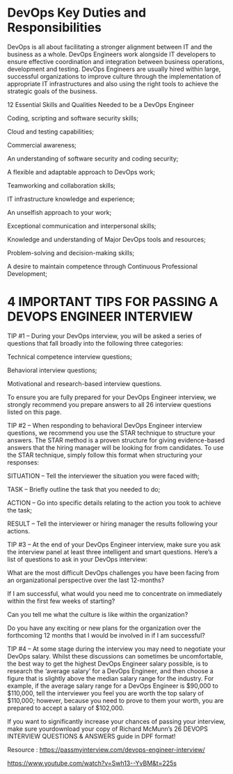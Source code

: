 # DevOps Key Duties and Responsibilities

DevOps is all about facilitating a stronger alignment between IT and the business as a whole. DevOps Engineers work alongside IT developers to ensure effective coordination and integration between business operations, development and testing. DevOps Engineers are usually hired within large, successful organizations to improve culture through the implementation of appropriate IT infrastructures and also using the right tools to achieve the strategic goals of the business.

12 Essential Skills and Qualities Needed to be a DevOps Engineer

Coding, scripting and software security skills;

Cloud and testing capabilities;

Commercial awareness;

An understanding of software security and coding security;

A flexible and adaptable approach to DevOps work;

Teamworking and collaboration skills;

IT infrastructure knowledge and experience;

An unselfish approach to your work;

Exceptional communication and interpersonal skills;

Knowledge and understanding of Major DevOps tools and resources;

Problem-solving and decision-making skills;

A desire to maintain competence through Continuous Professional Development;

# 4 IMPORTANT TIPS FOR PASSING A DEVOPS ENGINEER INTERVIEW

TIP #1 – During your DevOps interview, you will be asked a series of questions that fall broadly into the following three categories:

Technical competence interview questions;

Behavioral interview questions;

Motivational and research-based interview questions.

To ensure you are fully prepared for your DevOps Engineer interview, we strongly recommend you prepare answers to all 26 interview questions listed on this page.

TIP #2 – When responding to behavioral DevOps Engineer interview questions, we recommend you use the STAR technique to structure your answers. The STAR method is a proven structure for giving evidence-based answers that the hiring manager will be looking for from candidates. To use the STAR technique, simply follow this format when structuring your responses:

SITUATION – Tell the interviewer the situation you were faced with;

TASK – Briefly outline the task that you needed to do;

ACTION – Go into specific details relating to the action you took to achieve the task;

RESULT – Tell the interviewer or hiring manager the results following your actions. 

TIP #3 – At the end of your DevOps Engineer interview, make sure you ask the interview panel at least three intelligent and smart questions. Here’s a list of questions to ask in your DevOps interview:

What are the most difficult DevOps challenges you have been facing from an organizational perspective over the last 12-months?

If I am successful, what would you need me to concentrate on immediately within the first few weeks of starting?

Can you tell me what the culture is like within the organization?

Do you have any exciting or new plans for the organization over the forthcoming 12 months that I would be involved in if I am successful?

TIP #4 – At some stage during the interview you may need to negotiate your DevOps salary. Whilst these discussions can sometimes be uncomfortable, the best way to get the highest DevOps Engineer salary possible, is to research the ‘average salary’ for a DevOps Engineer, and then choose a figure that is slightly above the median salary range for the industry. For example, if the average salary range for a DevOps Engineer is $90,000 to $110,000, tell the interviewer you feel you are worth the top salary of $110,000; however, because you need to prove to them your worth, you are prepared to accept a salary of $102,000.

If you want to significantly increase your chances of passing your interview, make sure yourdownload your copy of Richard McMunn’s 26 DEVOPS INTERVIEW QUESTIONS & ANSWERS guide in DPF format!

Resource : 
https://passmyinterview.com/devops-engineer-interview/ 

https://www.youtube.com/watch?v=Swh13--YvBM&t=225s

